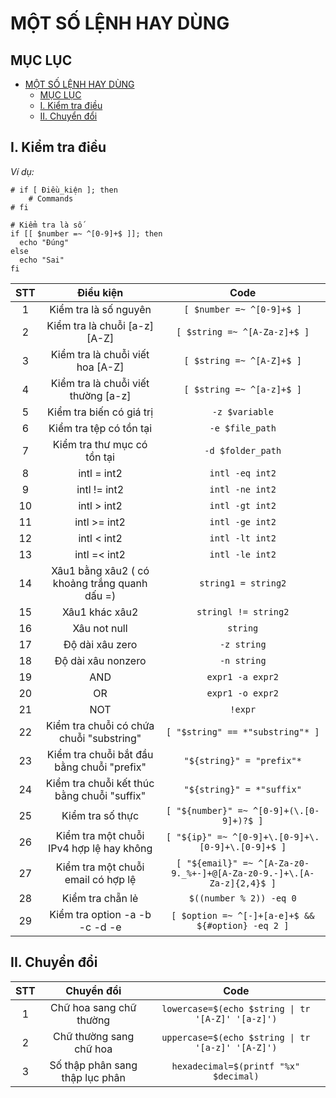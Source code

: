 # MỘT SỐ LỆNH HAY DÙNG
## MỤC LỤC

- [MỘT SỐ LỆNH HAY DÙNG](#một-số-lệnh-hay-dùng)
  - [MỤC LỤC](#mục-lục)
  - [I. Kiểm tra điều](#i-kiểm-tra-điều)
  - [II. Chuyển đổi](#ii-chuyển-đổi)

## I. Kiểm tra điều 

*Ví dụ:*

```
# if [ Điều_kiện ]; then
    # Commands
# fi

# Kiểm tra là số
if [[ $number =~ ^[0-9]+$ ]]; then
  echo "Đúng"
else
  echo "Sai"
fi
```


| STT | Điều kiện | Code |
| :---: | :---: | :---: |
| 1 | Kiểm tra là số nguyên | `[ $number =~ ^[0-9]+$ ]` |
| 2 | Kiểm tra là chuỗi [a-z][A-Z] | `[ $string =~ ^[A-Za-z]+$ ]` |
| 3 | Kiểm tra là chuỗi viết hoa [A-Z] | `[ $string =~ ^[A-Z]+$ ]` |
| 4 | Kiểm tra là chuỗi viết thường [a-z] | `[ $string =~ ^[a-z]+$ ]` |
| 5 | Kiểm tra biến có giá trị | `-z $variable` |
| 6 | Kiểm tra tệp có tồn tại | `-e $file_path` |
| 7 | Kiểm tra thư mục có tồn tại | `-d $folder_path` |
| 8 | intl = int2 | `intl -eq int2` |
| 9 | intl != int2 | `intl -ne int2` |
| 10 | intl > int2 | `intl -gt int2` |
| 11 | intl >= int2 | `intl -ge int2` |
| 12 | intl < int2 | `intl -lt int2` |
| 13 | intl =< int2 | `intl -le int2` |
| 14 | Xâu1 bằng xâu2 ( có khoảng trắng quanh dấu =) | `string1 = string2` |
| 15 |  Xâu1 khác xâu2 | `stringl != string2` |
| 16 |  Xâu not null | `string` |
| 17 |  Độ dài xâu zero | `-z string` |
| 18 |  Độ dài xâu nonzero | `-n string` |
| 19 |  AND | `expr1 -a expr2` |
| 20 |  OR | `expr1 -o expr2` |
| 21 |  NOT | `!expr` |
| 22 | Kiểm tra chuỗi có chứa chuỗi "substring" | `[ "$string" == *"substring"* ]` |
| 23 | Kiểm tra chuỗi bắt đầu bằng chuỗi "prefix" | `"${string}" = "prefix"*` |
| 24 | Kiểm tra chuỗi kết thúc bằng chuỗi "suffix" | `"${string}" = *"suffix"` |
| 25 | Kiểm tra số thực | `[ "${number}" =~ ^[0-9]+(\.[0-9]+)?$ ]` |
| 26 | Kiểm tra một chuỗi IPv4 hợp lệ hay không | `[ "${ip}" =~ ^[0-9]+\.[0-9]+\.[0-9]+\.[0-9]+$ ]` |
| 27 | Kiểm tra một chuỗi email có hợp lệ | `[ "${email}" =~ ^[A-Za-z0-9._%+-]+@[A-Za-z0-9.-]+\.[A-Za-z]{2,4}$ ]` |
| 28 | Kiểm tra chẵn lẻ | `$((number % 2)) -eq 0` |
| 29 | Kiểm tra option -a -b -c -d -e | `[ $option =~ ^[-]+[a-e]+$ && ${#option} -eq 2 ]` |

## II. Chuyển đổi

| STT | Chuyển đổi | Code |
| :---: | :---: | :---: |
| 1 | Chữ hoa sang chữ thường | `lowercase=$(echo $string \| tr '[A-Z]' '[a-z]')` |
| 2 | Chữ thường sang chữ hoa | `uppercase=$(echo $string \| tr '[a-z]' '[A-Z]')` |
| 3 | Số thập phân sang thập lục phân | `hexadecimal=$(printf "%x" $decimal)` |

